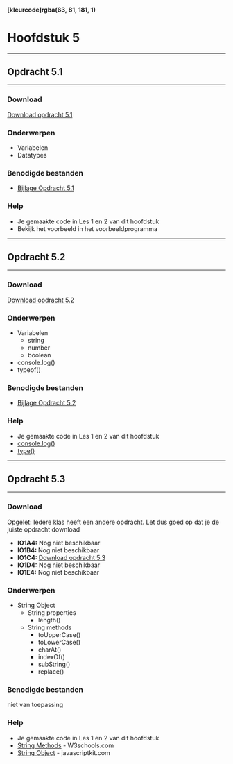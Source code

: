 #### [kleurcode]rgba(63, 81, 181, 1)

# Hoofdstuk 5

---
## Opdracht 5.1
---

### Download
<a href="https://elo.kw1c.nl/CMS/Studie/811%20ICT-Academie/811%20VakkenInhoud/%5BB.16%20JAV%5D%20Javascript/25187%20%C2%A0%20Applicatie-%20en%20mediaontwikkelaar/Periode%2001/Productie/02.%20Opdrachten/Hoofdstuk%205/Opdracht%205.1.pdf" target="_blank">Download opdracht 5.1</a>

### Onderwerpen
- Variabelen
- Datatypes


### Benodigde bestanden
- <a href="https://elo.kw1c.nl/CMS/Studie/811%20ICT-Academie/811%20VakkenInhoud/%5BB.16%20JAV%5D%20Javascript/25187%20%C2%A0%20Applicatie-%20en%20mediaontwikkelaar/Periode%2001/Productie/02.%20Opdrachten/Hoofdstuk%205/Bijlage%20Opdracht%205.1.rar" target="_blank">Bijlage Opdracht 5.1</a>


### Help
- Je gemaakte code in Les 1 en 2 van dit hoofdstuk
- Bekijk het voorbeeld in het voorbeeldprogramma



---
## Opdracht 5.2
---

### Download
<a href="https://elo.kw1c.nl/CMS/Studie/811%20ICT-Academie/811%20VakkenInhoud/%5BB.16%20JAV%5D%20Javascript/25187%20%C2%A0%20Applicatie-%20en%20mediaontwikkelaar/Periode%2001/Productie/02.%20Opdrachten/Hoofdstuk%205/Opdracht%205.2.pdf" target="_blank">Download opdracht 5.2</a>

### Onderwerpen
- Variabelen
	- string
	- number
	- boolean
- console.log()
- typeof()


### Benodigde bestanden
- <a href="https://elo.kw1c.nl/CMS/Studie/811%20ICT-Academie/811%20VakkenInhoud/%5BB.16%20JAV%5D%20Javascript/25187%20%C2%A0%20Applicatie-%20en%20mediaontwikkelaar/Periode%2001/Productie/02.%20Opdrachten/Hoofdstuk%205/Bijlage%20Opdracht%205.2.rar" target="_blank">Bijlage Opdracht 5.2</a>


### Help
- Je gemaakte code in Les 1 en 2 van dit hoofdstuk
- <a href="https://www.w3schools.com/js/tryit.asp?filename=tryjs_output_console" target="_blank">console.log()</a>
- <a href="http://www.javascriptkit.com/javatutors/determinevar2.shtml" target="_blank">type()</a>

---
## Opdracht 5.3
---

### Download

Opgelet: Iedere klas heeft een andere opdracht. Let dus goed op dat je de juiste opdracht download

- <b>IO1A4:</b> Nog niet beschikbaar
- <b>IO1B4: </b> Nog niet beschikbaar
- <b>IO1C4: </b><a href="https://elo.kw1c.nl/CMS/Studie/811%20ICT-Academie/811%20VakkenInhoud/%5BB.16%20JAV%5D%20Javascript/25187%20%C2%A0%20Applicatie-%20en%20mediaontwikkelaar/Periode%2001/Productie/02.%20Opdrachten/Hoofdstuk%205/Opdracht%205.3.pdf" target="_blank">Download opdracht 5.3</a>
- <b>IO1D4:</b> Nog niet beschikbaar
- <b>IO1E4:</b> Nog niet beschikbaar


### Onderwerpen
- String Object
	- String properties
      - length()
	- String methods
        - toUpperCase()
        - toLowerCase()
        - charAt()
        - indexOf()
        - subString()
        - replace()

### Benodigde bestanden
niet van toepassing

### Help
- Je gemaakte code in Les 1 en 2 van dit hoofdstuk
- [String Methods](https://www.w3schools.com/js/js_string_methods.asp) - W3schools.com
- [String Object](http://www.javascriptkit.com/jsref/string.shtml) - javascriptkit.com
